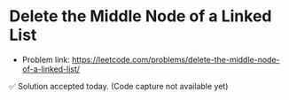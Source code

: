 # Delete the Middle Node of a Linked List
- Problem link: https://leetcode.com/problems/delete-the-middle-node-of-a-linked-list/

✅ Solution accepted today. (Code capture not available yet)
